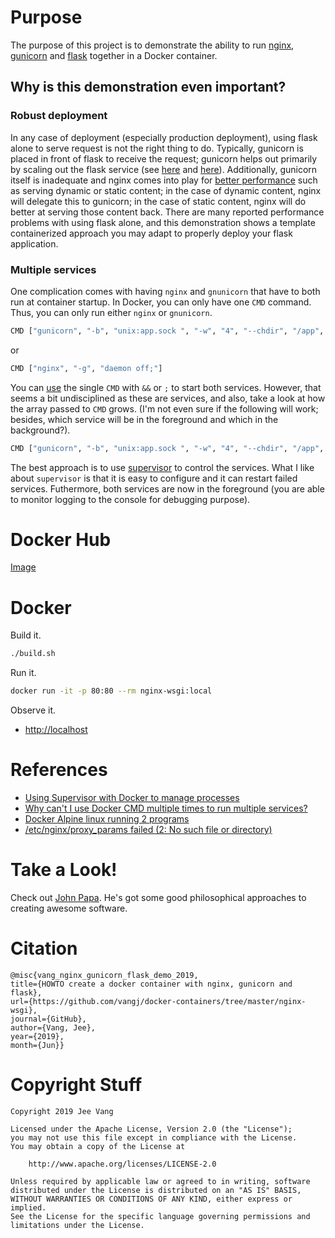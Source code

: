 # Purpose

The purpose of this project is to demonstrate the ability to run [nginx](https://www.nginx.com/), [gunicorn](https://gunicorn.org/) and [flask](http://flask.pocoo.org/) together in a Docker container. 

## Why is this demonstration even important?

### Robust deployment

In any case of deployment (especially production deployment), using flask alone to serve request is not the right thing to do. Typically, gunicorn is placed in front of flask to receive the request; gunicorn helps out primarily by scaling out the flask service (see [here](https://medium.com/building-the-system/gunicorn-3-means-of-concurrency-efbb547674b7) and [here](https://ironboundsoftware.com/blog/2016/06/27/faster-flask-need-gunicorn/)). Additionally, gunicorn itself is inadequate and nginx comes into play for [better performance](https://serverfault.com/questions/331256/why-do-i-need-nginx-and-something-like-gunicorn) such as serving dynamic or static content; in the case of dynamic content, nginx will delegate this to gunicorn; in the case of static content, nginx will do better at serving those content back. There are many reported performance problems with using flask alone, and this demonstration shows a template containerized approach you may adapt to properly deploy your flask application.

### Multiple services
One complication comes with having `nginx` and `gnunicorn` that have to both run at container startup. In Docker, you can only have one `CMD` command. Thus, you can only run either `nginx` or `gnunicorn`. 

```bash
CMD ["gunicorn", "-b", "unix:app.sock ", "-w", "4", "--chdir", "/app", "app:app"]
```

or

```bash
CMD ["nginx", "-g", "daemon off;"]
```

You can [use](https://unix.stackexchange.com/questions/37069/what-is-the-difference-between-and-when-chaining-commands) the single `CMD` with `&&` or `;` to start both services. However, that seems a bit undisciplined as these are services, and also, take a look at how the array passed to `CMD` grows. (I'm not even sure if the following will work; besides, which service will be in the foreground and which in the background?).

```bash
CMD ["gunicorn", "-b", "unix:app.sock ", "-w", "4", "--chdir", "/app", "app:app", ";", "nginx", "-g", "daemon off;"]
```

The best approach is to use [supervisor](http://supervisord.org/) to control the services. What I like about `supervisor` is that it is easy to configure and it can restart failed services. Futhermore, both services are now in the foreground (you are able to monitor logging to the console for debugging purpose).

# Docker Hub

[Image](https://cloud.docker.com/repository/docker/vangjee/nginx-wsgi)

# Docker

Build it.

```bash
./build.sh
```

Run it.

```bash
docker run -it -p 80:80 --rm nginx-wsgi:local
```

Observe it.

* [http://localhost](http://localhost)

# References

* [Using Supervisor with Docker to manage processes](https://blog.trifork.com/2014/03/11/using-supervisor-with-docker-to-manage-processes-supporting-image-inheritance/)
* [Why can't I use Docker CMD multiple times to run multiple services?
](https://stackoverflow.com/questions/23692470/why-cant-i-use-docker-cmd-multiple-times-to-run-multiple-services)
* [Docker Alpine linux running 2 programs](https://stackoverflow.com/questions/49090469/docker-alpine-linux-running-2-programs)
* [/etc/nginx/proxy_params failed (2: No such file or directory)](https://stackoverflow.com/questions/42589781/django-nginx-emerg-open-etc-nginx-proxy-params-failed-2-no-such-file)

# Take a Look!

Check out [John Papa](https://johnpapa.net/). He's got some good philosophical approaches to creating awesome software.

# Citation

```
@misc{vang_nginx_gunicorn_flask_demo_2019, 
title={HOWTO create a docker container with nginx, gunicorn and flask}, 
url={https://github.com/vangj/docker-containers/tree/master/nginx-wsgi}, 
journal={GitHub},
author={Vang, Jee}, 
year={2019}, 
month={Jun}}
```

# Copyright Stuff

```
Copyright 2019 Jee Vang

Licensed under the Apache License, Version 2.0 (the "License");
you may not use this file except in compliance with the License.
You may obtain a copy of the License at

    http://www.apache.org/licenses/LICENSE-2.0

Unless required by applicable law or agreed to in writing, software
distributed under the License is distributed on an "AS IS" BASIS,
WITHOUT WARRANTIES OR CONDITIONS OF ANY KIND, either express or implied.
See the License for the specific language governing permissions and
limitations under the License.
```

